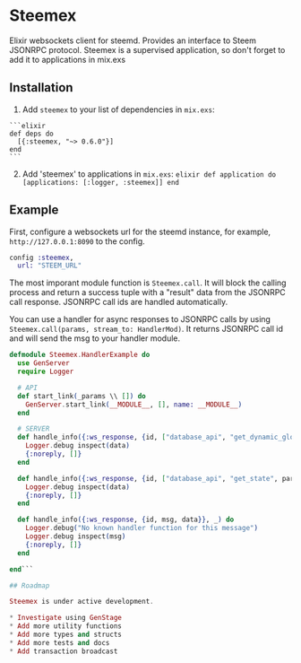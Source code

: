 # Steemex

Elixir websockets client for steemd. Provides an interface to Steem JSONRPC protocol. Steemex is a supervised application, so don't forget to add it to applications in mix.exs

## Installation

  1. Add `steemex` to your list of dependencies in `mix.exs`:

    ```elixir
    def deps do
      [{:steemex, "~> 0.6.0"}]
    end
    ```

  2. Add 'steemex' to applications in `mix.exs`:
    ```elixir
    def application do
      [applications: [:logger, :steemex]]
    end
    ```

## Example

First, configure a websockets url for the steemd instance, for example, `http://127.0.0.1:8090` to the config.

```elixir
config :steemex,
  url: "STEEM_URL"
```

The most imporant module function is `Steemex.call`. It will block the calling process and return a success tuple with a "result" data from the JSONRPC call response. JSONRPC call ids are handled automatically.

You can use a handler for async responses to JSONRPC calls by using `Steemex.call(params, stream_to: HandlerMod)`.  It returns JSONRPC call id and will send the msg to your handler module.

```elixir
defmodule Steemex.HandlerExample do
  use GenServer
  require Logger

  # API
  def start_link(_params \\ []) do
    GenServer.start_link(__MODULE__, [], name: __MODULE__)
  end

  # SERVER
  def handle_info({:ws_response, {id, ["database_api", "get_dynamic_global_properties", []], data}}, _) do
    Logger.debug inspect(data)
    {:noreply, []}
  end

  def handle_info({:ws_response, {id, ["database_api", "get_state", params], data}}, _) do
    Logger.debug inspect(data)
    {:noreply, []}
  end

  def handle_info({:ws_response, {id, msg, data}}, _) do
    Logger.debug("No known handler function for this message")
    Logger.debug inspect(msg)
    {:noreply, []}
  end

end```

## Roadmap

Steemex is under active development.

* Investigate using GenStage
* Add more utility functions
* Add more types and structs
* Add more tests and docs
* Add transaction broadcast
